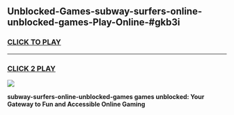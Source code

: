
## Unblocked-Games-subway-surfers-online-unblocked-games-Play-Online-#gkb3i
<h3>
<a href="https://premium.freeplayer.one?title=subway-surfers-online-unblocked-games&ref=27F">CLICK TO PLAY</a></h3>
<hr>

<h3>
<a href="https://premium.freeplayer.one?title=subway-surfers-online-unblocked-games&ref=27F">CLICK 2 PLAY</a>
  
</h3>

<a href="https://premium.freeplayer.one?title=subway-surfers-online-unblocked-games&ref=27F"><img src="https://clearcache.store/games.png"></a>


**subway-surfers-online-unblocked-games games unblocked: Your Gateway to Fun and Accessible Online Gaming**
